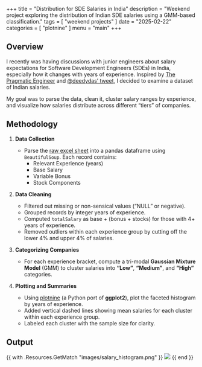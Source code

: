 +++
title = "Distribution for SDE Salaries in India"
description = "Weekend project exploring the distribution of Indian SDE salaries using a GMM-based classification."
tags = [
    "weekend projects"
]
date = "2025-02-22"
categories = [
    "plotnine"
]
menu = "main"
+++

## **Overview**

I recently was having discussions with junior engineers about salary expectations for Software Development Engineers (SDEs) in India, especially how it changes with years of experience. Inspired by [The Pragmatic Engineer](https://newsletter.pragmaticengineer.com/p/trimodal-nature-of-tech-compensation) and [@deedydas’ tweet](https://x.com/deedydas/status/1797078188390289892), I decided to examine a dataset of Indian salaries.

My goal was to parse the data, clean it, cluster salary ranges by experience, and visualize how salaries distribute across different “tiers” of companies.

## **Methodology**

1. **Data Collection**  
   - Parse the [raw excel sheet](https://docs.google.com/spreadsheets/d/e/2PACX-1vQO5OJ__99jG2ekwHh_HrLcrgzfZy9x6uOuuW4v1JOtj0607pQbK4Cr8pDC08dVBBRguIP_jxB56Lt-/pubhtml#) into a pandas dataframe using `BeautifulSoup`. 
   Each record contains:
     - Relevant Experience (years)
     - Base Salary
     - Variable Bonus
     - Stock Components

1. **Data Cleaning**  
   - Filtered out missing or non-sensical values (“NULL” or negative).
   - Grouped records by integer years of experience.
   - Computed `totalSalary` as base + (bonus + stocks) for those with 4+ years of experience.  
   - Removed outliers within each experience group by cutting off the lower 4% and upper 4% of salaries.

2. **Categorizing Companies**  
   - For each experience bracket, compute a tri-modal **Gaussian Mixture Model** (GMM) to cluster salaries into **“Low”**, **“Medium”**, and **“High”** categories.

3. **Plotting and Summaries**  
   - Using [plotnine](https://plotnine.org/) (a Python port of **ggplot2**), plot the faceted histogram by years of experience.  
   - Added vertical dashed lines showing mean salaries for each cluster within each experience group.  
   - Labeled each cluster with the sample size for clarity.

## **Output**
{{ with .Resources.GetMatch "images/salary_histogram.png" }}
  <img src="{{ .RelPermalink }}" width="{{ .Width }}" height="{{ .Height }}">
{{ end }}


